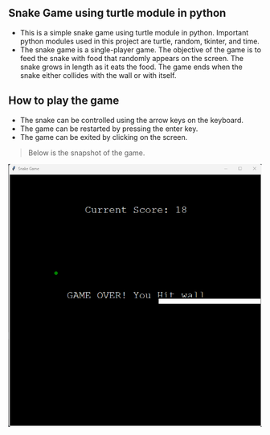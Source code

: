 ## Snake Game using turtle module in python

- This is a simple snake game using turtle module in python. Important python modules used in this project are turtle, random, tkinter, and time.
- The snake game is a single-player game. The objective of the game is to feed the snake with food that randomly appears on the screen. The snake grows in length as it eats the food. The game ends when the snake either collides with the wall or with itself.

## How to play the game

- The snake can be controlled using the arrow keys on the keyboard.
- The game can be restarted by pressing the enter key.
- The game can be exited by clicking on the screen.

> Below is the snapshot of the game.

![Snake Game](game_demo.png)